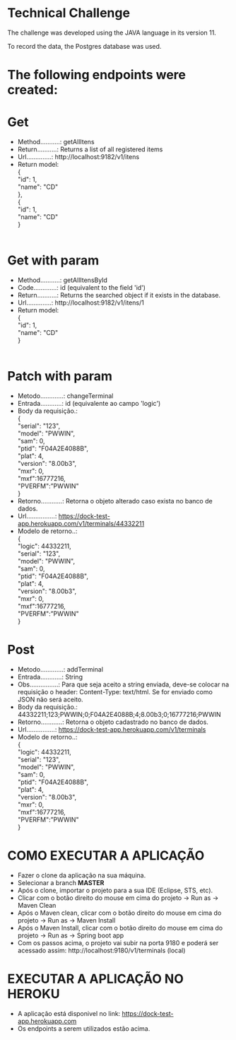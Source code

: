 # Technical Challenge
The challenge was developed using the JAVA language in its version 11.

To record the data, the Postgres database was used. 

# The following endpoints were created:<br />
# Get<br />
  - Method...........: getAllItens<br />
  - Return...........: Returns a list of all registered items<br />
  - Url..............: http://localhost:9182/v1/itens<br />
  - Return model:<br />
      {<br />
        "id": 1,<br />
        "name": "CD"<br />
      },<br />
      {<br />
        "id": 1,<br />
        "name": "CD"<br />
      }<br />
      <br />
# Get with param<br />
  - Method...........: getAllItensById<br />
  - Code.............: id (equivalent to the field 'id')<br />
  - Return...........: Returns the searched object if it exists in the database.<br />
  - Url..............: http://localhost:9182/v1/itens/1<br />
  - Return model:<br />
      {<br />
        "id": 1,<br />
        "name": "CD"<br />
      }<br />
      <br />
# Patch with param<br />
  - Metodo.............: changeTerminal<br />
  - Entrada............: id (equivalente ao campo 'logic')<br />
  - Body da requisição.:<br />
      {<br />
        "serial": "123",<br />
        "model": "PWWIN",<br />
        "sam": 0,<br />
        "ptid": "F04A2E4088B",<br />
        "plat": 4,<br />
        "version": "8.00b3",<br />
        "mxr": 0,<br />
        "mxf":16777216,<br />
        "PVERFM":”PWWIN"<br />
      }<br />
  - Retorno............: Retorna o objeto alterado caso exista no banco de dados.<br />
  - Url................: https://dock-test-app.herokuapp.com/v1/terminals/44332211<br />
  - Modelo de retorno..:<br />
      {<br />
        "logic": 44332211,<br />
        "serial": "123",<br />
        "model": "PWWIN",<br />
        "sam": 0,<br />
        "ptid": "F04A2E4088B",<br />
        "plat": 4,<br />
        "version": "8.00b3",<br />
        "mxr": 0,<br />
        "mxf":16777216,<br />
        "PVERFM":”PWWIN"<br />
      }<br />
# Post<br />
  - Metodo.............: addTerminal<br />
  - Entrada............: String
  - Obs................: Para que seja aceito a string enviada, deve-se colocar na requisição o header: Content-Type: text/html. Se for enviado como JSON não será aceito.
  - Body da requisição.: 44332211;123;PWWIN;0;F04A2E4088B;4;8.00b3;0;16777216;PWWIN<br />
  - Retorno............: Retorna o objeto cadastrado no banco de dados.<br />
  - Url................: https://dock-test-app.herokuapp.com/v1/terminals<br />
  - Modelo de retorno..:<br />
      {<br />
        "logic": 44332211,<br />
        "serial": "123",<br />
        "model": "PWWIN",<br />
        "sam": 0,<br />
        "ptid": "F04A2E4088B",<br />
        "plat": 4,<br />
        "version": "8.00b3",<br />
        "mxr": 0,<br />
        "mxf":16777216,<br />
        "PVERFM":”PWWIN"<br />
      }<br />
# COMO EXECUTAR A APLICAÇÃO<br />
- Fazer o clone da aplicação na sua máquina.
- Selecionar a branch <b>MASTER</b>
- Após o clone, importar o projeto para a sua IDE (Eclipse, STS, etc).
- Clicar com o botão direito do mouse em cima do projeto -> Run as -> Maven Clean
- Após o Maven clean, clicar com o botão direito do mouse em cima do projeto -> Run as -> Maven Install
- Após o Maven Install, clicar com o botão direito do mouse em cima do projeto -> Run as -> Spring boot app
- Com os passos acima, o projeto vai subir na porta 9180 e poderá ser acessado assim: http://localhost:9180/v1/terminals (local)

# EXECUTAR A APLICAÇÃO NO HEROKU
- A aplicação está disponivel no link: https://dock-test-app.herokuapp.com 
- Os endpoints a serem utilizados estão acima.
